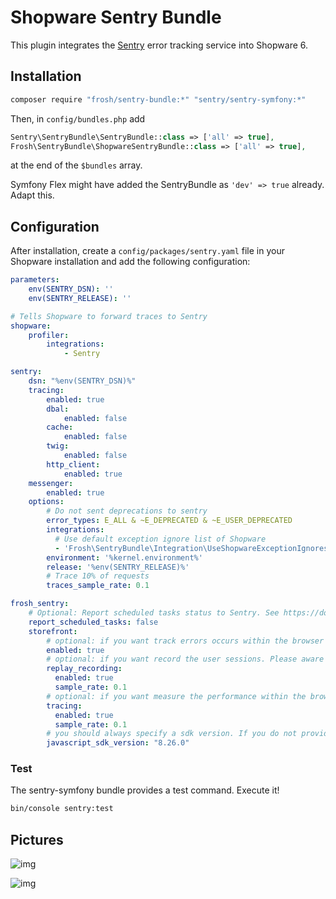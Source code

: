 # Shopware Sentry Bundle

This plugin integrates the [Sentry](https://sentry.io) error tracking service into Shopware 6.

## Installation

```bash
composer require "frosh/sentry-bundle:*" "sentry/sentry-symfony:*"
```

Then, in `config/bundles.php` add

```php
Sentry\SentryBundle\SentryBundle::class => ['all' => true],
Frosh\SentryBundle\ShopwareSentryBundle::class => ['all' => true],
```

at the end of the `$bundles` array.

Symfony Flex might have added the SentryBundle as `'dev' => true` already. Adapt this.

## Configuration

After installation, create a `config/packages/sentry.yaml` file in your Shopware installation and add the following configuration:

```yaml
parameters:
    env(SENTRY_DSN): ''
    env(SENTRY_RELEASE): ''

# Tells Shopware to forward traces to Sentry
shopware:
    profiler:
        integrations:
            - Sentry

sentry:
    dsn: "%env(SENTRY_DSN)%"
    tracing:
        enabled: true
        dbal:
            enabled: false
        cache:
            enabled: false
        twig:
            enabled: false
        http_client:
            enabled: true
    messenger:
        enabled: true
    options:
        # Do not sent deprecations to sentry
        error_types: E_ALL & ~E_DEPRECATED & ~E_USER_DEPRECATED
        integrations:
          # Use default exception ignore list of Shopware 
          - 'Frosh\SentryBundle\Integration\UseShopwareExceptionIgnores'
        environment: '%kernel.environment%'
        release: '%env(SENTRY_RELEASE)%'
        # Trace 10% of requests
        traces_sample_rate: 0.1

frosh_sentry:
    # Optional: Report scheduled tasks status to Sentry. See https://docs.sentry.io/product/crons/ for more information and check pricing before enabling this feature.
    report_scheduled_tasks: false
    storefront:
        # optional: if you want track errors occurs within the browser (javascript/cors/csp)
        enabled: true
        # optional: if you want record the user sessions. Please aware the GDPR.
        replay_recording:
          enabled: true
          sample_rate: 0.1
        # optional: if you want measure the performance within the browser
        tracing:
          enabled: true
          sample_rate: 0.1
        # you should always specify a sdk version. If you do not provide any version, a hard-coded version got used. We try to keep the version up to date with the latest version, but cause the fast release-line of the javascript SDK it is recommend to update the version number regularly.
        javascript_sdk_version: "8.26.0"
```
### Test

The sentry-symfony bundle provides a test command. Execute it!

```bash
bin/console sentry:test
```

## Pictures

![img](https://i.imgur.com/KUwUkxA.png)

![img](https://i.imgur.com/Jm7tjqB.png)
